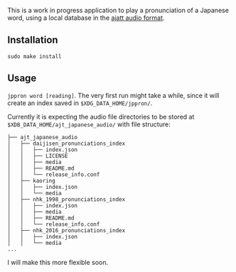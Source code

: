 This is a work in progress application to play a pronunciation of a Japanese word, using a local database
in the [ajatt audio format](https://github.com/Ajatt-Tools/nhk_2016_pronunciations_index).

## Installation
`sudo make install`

## Usage
`jppron word [reading]`. The very first run might take a while, since it will create an index saved in 
`$XDG_DATA_HOME/jppron/`. 

Currently it is expecting the audio file directories to be stored at `$XDB_DATA_HOME/ajt_japanese_audio/`
with file structure:
```
├── ajt_japanese_audio
│   ├── daijisen_pronunciations_index
│   │   ├── index.json
│   │   ├── LICENSE
│   │   ├── media
│   │   ├── README.md
│   │   └── release_info.conf
│   ├── kaoring
│   │   ├── index.json
│   │   └── media
│   ├── nhk_1998_pronunciations_index
│   │   ├── index.json
│   │   ├── media
│   │   ├── README.md
│   │   └── release_info.conf
│   ├── nhk_2016_pronunciations_index
│   │   ├── index.json
│   │   └── media
...
```
I will make this more flexible soon.
